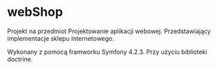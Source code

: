 # webShop
Projekt na przedmiot Projektowanie aplikacji webowej. Przedstawiający implementacje sklepu internetowego. 

Wykonany z pomocą framworku Symfony 4.2.3. Przy użyciu biblioteki doctrine.

